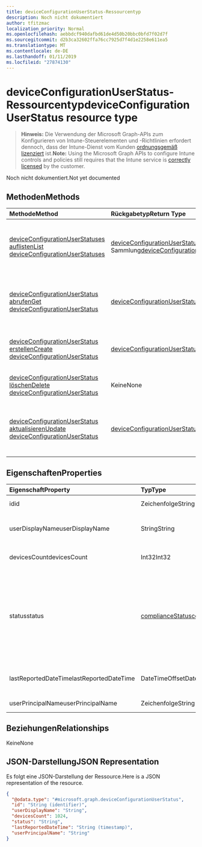 ```yaml
---
title: deviceConfigurationUserStatus-Ressourcentyp
description: Noch nicht dokumentiert
author: tfitzmac
localization_priority: Normal
ms.openlocfilehash: aebbdcf940dafbd61de4d50b20bbc0bfd7f02d7f
ms.sourcegitcommit: d2b3ca32602ffa76cc7925d7f4d1e2258e611ea5
ms.translationtype: MT
ms.contentlocale: de-DE
ms.lasthandoff: 01/11/2019
ms.locfileid: "27874130"
---
```

# <a name="deviceconfigurationuserstatus-resource-type"></a><span data-ttu-id="21127-103">deviceConfigurationUserStatus-Ressourcentyp</span><span class="sxs-lookup"><span data-stu-id="21127-103">deviceConfigurationUserStatus resource type</span></span>

> <span data-ttu-id="21127-104">**Hinweis:** Die Verwendung der Microsoft Graph-APIs zum Konfigurieren von Intune-Steuerelementen und -Richtlinien erfordert dennoch, dass der Intune-Dienst vom Kunden [ordnungsgemäß lizenziert](https://go.microsoft.com/fwlink/?linkid=839381) ist.</span><span class="sxs-lookup"><span data-stu-id="21127-104">**Note:** Using the Microsoft Graph APIs to configure Intune controls and policies still requires that the Intune service is [correctly licensed](https://go.microsoft.com/fwlink/?linkid=839381) by the customer.</span></span>

<span data-ttu-id="21127-105">Noch nicht dokumentiert.</span><span class="sxs-lookup"><span data-stu-id="21127-105">Not yet documented</span></span>
## <a name="methods"></a><span data-ttu-id="21127-106">Methoden</span><span class="sxs-lookup"><span data-stu-id="21127-106">Methods</span></span>
|<span data-ttu-id="21127-107">Methode</span><span class="sxs-lookup"><span data-stu-id="21127-107">Method</span></span>|<span data-ttu-id="21127-108">Rückgabetyp</span><span class="sxs-lookup"><span data-stu-id="21127-108">Return Type</span></span>|<span data-ttu-id="21127-109">Beschreibung</span><span class="sxs-lookup"><span data-stu-id="21127-109">Description</span></span>|
|:---|:---|:---|
|[<span data-ttu-id="21127-110">deviceConfigurationUserStatuses auflisten</span><span class="sxs-lookup"><span data-stu-id="21127-110">List deviceConfigurationUserStatuses</span></span>](../api/intune-deviceconfig-deviceconfigurationuserstatus-list.md)|<span data-ttu-id="21127-111">[deviceConfigurationUserStatus](../resources/intune-deviceconfig-deviceconfigurationuserstatus.md)-Sammlung</span><span class="sxs-lookup"><span data-stu-id="21127-111">[deviceConfigurationUserStatus](../resources/intune-deviceconfig-deviceconfigurationuserstatus.md) collection</span></span>|<span data-ttu-id="21127-112">Auflisten von Eigenschaften und Beziehungen der [deviceConfigurationUserStatus](../resources/intune-deviceconfig-deviceconfigurationuserstatus.md)-Objekte.</span><span class="sxs-lookup"><span data-stu-id="21127-112">List properties and relationships of the [deviceConfigurationUserStatus](../resources/intune-deviceconfig-deviceconfigurationuserstatus.md) objects.</span></span>|
|[<span data-ttu-id="21127-113">deviceConfigurationUserStatus abrufen</span><span class="sxs-lookup"><span data-stu-id="21127-113">Get deviceConfigurationUserStatus</span></span>](../api/intune-deviceconfig-deviceconfigurationuserstatus-get.md)|[<span data-ttu-id="21127-114">deviceConfigurationUserStatus</span><span class="sxs-lookup"><span data-stu-id="21127-114">deviceConfigurationUserStatus</span></span>](../resources/intune-deviceconfig-deviceconfigurationuserstatus.md)|<span data-ttu-id="21127-115">Lesen von Eigenschaften und Beziehungen des [deviceConfigurationUserStatus](../resources/intune-deviceconfig-deviceconfigurationuserstatus.md)-Objekts.</span><span class="sxs-lookup"><span data-stu-id="21127-115">Read properties and relationships of the [deviceConfigurationUserStatus](../resources/intune-deviceconfig-deviceconfigurationuserstatus.md) object.</span></span>|
|[<span data-ttu-id="21127-116">deviceConfigurationUserStatus erstellen</span><span class="sxs-lookup"><span data-stu-id="21127-116">Create deviceConfigurationUserStatus</span></span>](../api/intune-deviceconfig-deviceconfigurationuserstatus-create.md)|[<span data-ttu-id="21127-117">deviceConfigurationUserStatus</span><span class="sxs-lookup"><span data-stu-id="21127-117">deviceConfigurationUserStatus</span></span>](../resources/intune-deviceconfig-deviceconfigurationuserstatus.md)|<span data-ttu-id="21127-118">Erstellen eines neuen [deviceConfigurationUserStatus](../resources/intune-deviceconfig-deviceconfigurationuserstatus.md)-Objekts.</span><span class="sxs-lookup"><span data-stu-id="21127-118">Create a new [deviceConfigurationUserStatus](../resources/intune-deviceconfig-deviceconfigurationuserstatus.md) object.</span></span>|
|[<span data-ttu-id="21127-119">deviceConfigurationUserStatus löschen</span><span class="sxs-lookup"><span data-stu-id="21127-119">Delete deviceConfigurationUserStatus</span></span>](../api/intune-deviceconfig-deviceconfigurationuserstatus-delete.md)|<span data-ttu-id="21127-120">Keine</span><span class="sxs-lookup"><span data-stu-id="21127-120">None</span></span>|<span data-ttu-id="21127-121">Löscht ein [deviceConfigurationUserStatus](../resources/intune-deviceconfig-deviceconfigurationuserstatus.md)-Objekt.</span><span class="sxs-lookup"><span data-stu-id="21127-121">Deletes a [deviceConfigurationUserStatus](../resources/intune-deviceconfig-deviceconfigurationuserstatus.md).</span></span>|
|[<span data-ttu-id="21127-122">deviceConfigurationUserStatus aktualisieren</span><span class="sxs-lookup"><span data-stu-id="21127-122">Update deviceConfigurationUserStatus</span></span>](../api/intune-deviceconfig-deviceconfigurationuserstatus-update.md)|[<span data-ttu-id="21127-123">deviceConfigurationUserStatus</span><span class="sxs-lookup"><span data-stu-id="21127-123">deviceConfigurationUserStatus</span></span>](../resources/intune-deviceconfig-deviceconfigurationuserstatus.md)|<span data-ttu-id="21127-124">Aktualisieren der Eigenschaften eines [deviceConfigurationUserStatus](../resources/intune-deviceconfig-deviceconfigurationuserstatus.md)-Objekts.</span><span class="sxs-lookup"><span data-stu-id="21127-124">Update the properties of a [deviceConfigurationUserStatus](../resources/intune-deviceconfig-deviceconfigurationuserstatus.md) object.</span></span>|

## <a name="properties"></a><span data-ttu-id="21127-125">Eigenschaften</span><span class="sxs-lookup"><span data-stu-id="21127-125">Properties</span></span>
|<span data-ttu-id="21127-126">Eigenschaft</span><span class="sxs-lookup"><span data-stu-id="21127-126">Property</span></span>|<span data-ttu-id="21127-127">Typ</span><span class="sxs-lookup"><span data-stu-id="21127-127">Type</span></span>|<span data-ttu-id="21127-128">Beschreibung</span><span class="sxs-lookup"><span data-stu-id="21127-128">Description</span></span>|
|:---|:---|:---|
|<span data-ttu-id="21127-129">id</span><span class="sxs-lookup"><span data-stu-id="21127-129">id</span></span>|<span data-ttu-id="21127-130">Zeichenfolge</span><span class="sxs-lookup"><span data-stu-id="21127-130">String</span></span>|<span data-ttu-id="21127-131">Schlüssel der Entität</span><span class="sxs-lookup"><span data-stu-id="21127-131">Key of the entity.</span></span>|
|<span data-ttu-id="21127-132">userDisplayName</span><span class="sxs-lookup"><span data-stu-id="21127-132">userDisplayName</span></span>|<span data-ttu-id="21127-133">String</span><span class="sxs-lookup"><span data-stu-id="21127-133">String</span></span>|<span data-ttu-id="21127-134">Benutzername, der zu dem Objekt des Typs „DevicePolicyStatus“ gehört</span><span class="sxs-lookup"><span data-stu-id="21127-134">User name of the DevicePolicyStatus.</span></span>|
|<span data-ttu-id="21127-135">devicesCount</span><span class="sxs-lookup"><span data-stu-id="21127-135">devicesCount</span></span>|<span data-ttu-id="21127-136">Int32</span><span class="sxs-lookup"><span data-stu-id="21127-136">Int32</span></span>|<span data-ttu-id="21127-137">Geräteanzahl für den Benutzer</span><span class="sxs-lookup"><span data-stu-id="21127-137">Devices count for that user.</span></span>|
|<span data-ttu-id="21127-138">status</span><span class="sxs-lookup"><span data-stu-id="21127-138">status</span></span>|[<span data-ttu-id="21127-139">complianceStatus</span><span class="sxs-lookup"><span data-stu-id="21127-139">complianceStatus</span></span>](../resources/intune-shared-compliancestatus.md)|<span data-ttu-id="21127-140">Konformitätsstatus des Richtlinienberichts.</span><span class="sxs-lookup"><span data-stu-id="21127-140">Compliance status of the policy report.</span></span> <span data-ttu-id="21127-141">Mögliche Werte sind: `unknown`, `notApplicable`, `compliant`, `remediated`, `nonCompliant`, `error`, `conflict` und `notAssigned`.</span><span class="sxs-lookup"><span data-stu-id="21127-141">Possible values are: `unknown`, `notApplicable`, `compliant`, `remediated`, `nonCompliant`, `error`, `conflict`, `notAssigned`.</span></span>|
|<span data-ttu-id="21127-142">lastReportedDateTime</span><span class="sxs-lookup"><span data-stu-id="21127-142">lastReportedDateTime</span></span>|<span data-ttu-id="21127-143">DateTimeOffset</span><span class="sxs-lookup"><span data-stu-id="21127-143">DateTimeOffset</span></span>|<span data-ttu-id="21127-144">Datum und Uhrzeit der letzten Änderung des Richtlinienberichts</span><span class="sxs-lookup"><span data-stu-id="21127-144">Last modified date time of the policy report.</span></span>|
|<span data-ttu-id="21127-145">userPrincipalName</span><span class="sxs-lookup"><span data-stu-id="21127-145">userPrincipalName</span></span>|<span data-ttu-id="21127-146">Zeichenfolge</span><span class="sxs-lookup"><span data-stu-id="21127-146">String</span></span>|<span data-ttu-id="21127-147">Benutzer-Prinzipalname</span><span class="sxs-lookup"><span data-stu-id="21127-147">UserPrincipalName.</span></span>|

## <a name="relationships"></a><span data-ttu-id="21127-148">Beziehungen</span><span class="sxs-lookup"><span data-stu-id="21127-148">Relationships</span></span>
<span data-ttu-id="21127-149">Keine</span><span class="sxs-lookup"><span data-stu-id="21127-149">None</span></span>
## <a name="json-representation"></a><span data-ttu-id="21127-150">JSON-Darstellung</span><span class="sxs-lookup"><span data-stu-id="21127-150">JSON Representation</span></span>
<span data-ttu-id="21127-151">Es folgt eine JSON-Darstellung der Ressource.</span><span class="sxs-lookup"><span data-stu-id="21127-151">Here is a JSON representation of the resource.</span></span>
<!-- {
  "blockType": "resource",
  "keyProperty": "id",
  "@odata.type": "microsoft.graph.deviceConfigurationUserStatus"
}
-->
``` json
{
  "@odata.type": "#microsoft.graph.deviceConfigurationUserStatus",
  "id": "String (identifier)",
  "userDisplayName": "String",
  "devicesCount": 1024,
  "status": "String",
  "lastReportedDateTime": "String (timestamp)",
  "userPrincipalName": "String"
}
```



